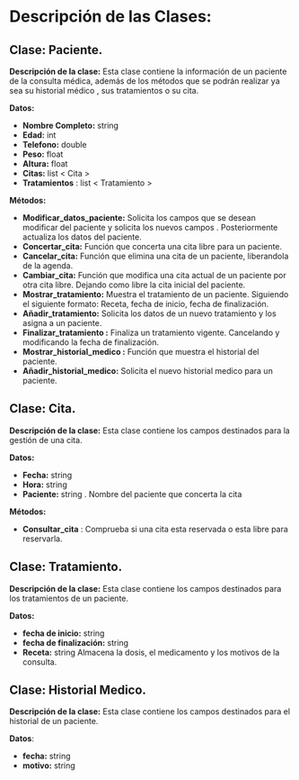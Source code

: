 # Descripción de las Clases:

## Clase: Paciente.
**Descripción de la clase:** 
Esta clase contiene la información de un paciente de la consulta médica, además de los métodos que se podrán realizar ya sea su historial médico , sus tratamientos o su cita.

**Datos:**
*	**Nombre Completo:** string 
*	**Edad:** int
*	**Telefono:** double
*	**Peso:** float
*	**Altura:** float
*	**Citas:** list < Cita >
* **Tratamientos** : list < Tratamiento >

**Métodos:**
*	**Modificar_datos_paciente:**         Solicita los campos que se desean modificar del paciente y solicita los nuevos campos . Posteriormente actualiza los datos del paciente.
* 	**Concertar_cita:**         Función que concerta una cita libre para un paciente.
* 	**Cancelar_cita:**        Función que elimina una cita de un paciente, liberandola de la agenda.
* 	**Cambiar_cita:**        Función que modifica una cita actual de un paciente por otra cita libre. Dejando como libre la cita inicial del paciente.
*	**Mostrar_tratamiento:**        Muestra el tratamiento de un paciente. Siguiendo el siguiente formato:        Receta, fecha de inicio, fecha de finalización.
*	**Añadir_tratamiento:**            Solicita los datos de un nuevo tratamiento y los asigna a un paciente.
*	**Finalizar_tratamiento :**         Finaliza un tratamiento vigente. Cancelando y modificando la fecha de finalización.
*   **Mostrar_historial_medico :**            Función que muestra el historial del paciente.
*   **Añadir_historial_medico:**             Solicita el nuevo historial medico para un paciente.
## Clase: Cita.

**Descripción de la clase:**
Esta clase contiene los campos destinados para la gestión de una cita.

**Datos:** 
*	**Fecha:** string
*	**Hora:** string            
*	**Paciente:** string .        Nombre del paciente que concerta la cita

**Métodos:**
*	**Consultar_cita** : 	Comprueba si una cita esta reservada o esta libre para reservarla. 

## Clase: Tratamiento.

**Descripción de la clase:** Esta clase contiene los campos destinados para los tratamientos de un paciente.

**Datos:** 
* **fecha de inicio:** string        
* **fecha de finalización:** string    
* **Receta:** string            Almacena la dosis, el medicamento y los motivos de la consulta.



## Clase: Historial Medico.

**Descripción de la clase:** Esta clase contiene los campos destinados para el historial de un paciente.

**Datos**: 
*	**fecha:** string
*	**motivo:** string



